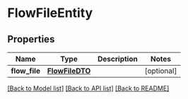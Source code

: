 # FlowFileEntity

## Properties
Name | Type | Description | Notes
------------ | ------------- | ------------- | -------------
**flow_file** | [**FlowFileDTO**](FlowFileDTO.md) |  | [optional] 

[[Back to Model list]](../README.md#documentation-for-models) [[Back to API list]](../README.md#documentation-for-api-endpoints) [[Back to README]](../README.md)


